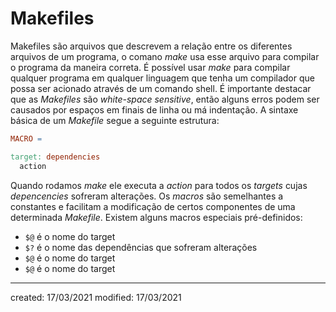 # Makefiles
Makefiles são arquivos que descrevem a relação entre os diferentes arquivos de um programa, o comano *make* usa esse arquivo para compilar o programa da maneira correta. É possível usar *make* para compilar qualquer programa em qualquer linguagem que tenha um compilador que possa ser acionado através de um comando shell.
É importante destacar que as *Makefiles* são *white-space sensitive*, então alguns erros podem ser causados por espaços em finais de linha ou má indentação.
A sintaxe básica de um *Makefile* segue a seguinte estrutura:

```Makefile
MACRO = 

target: dependencies
  action
```

Quando rodamos *make* ele executa a *action* para todos os *targets* cujas *depencencies* sofreram alterações. Os *macros* são semelhantes a constantes e facilitam a modificação de certos componentes de uma determinada *Makefile*.
Existem alguns macros especiais pré-definidos:
- `$@` é o nome do target
- `$?` é o nome das dependências que sofreram alterações
- `$@` é o nome do target
- `$@` é o nome do target

---

created: 17/03/2021
modified: 17/03/2021